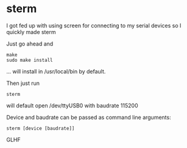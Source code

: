# sterm

I got fed up with using screen for connecting to my serial devices so I quickly made sterm

Just go ahead and
```
make
sudo make install
```
... will install in /usr/local/bin by default.

Then just run

```
sterm
```

will default open /dev/ttyUSB0 with baudrate 115200

Device and baudrate can be passed as command line arguments:

```
sterm [device [baudrate]]
```

GLHF
